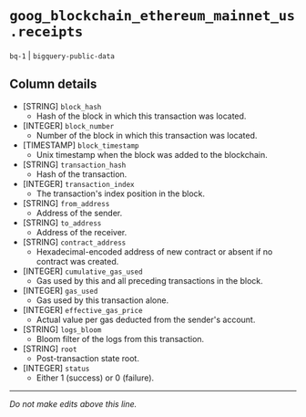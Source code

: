 # `goog_blockchain_ethereum_mainnet_us.receipts`
`bq-1` | `bigquery-public-data`

## Column details
* [STRING]    `block_hash`
  - Hash of the block in which this transaction was located.
* [INTEGER]   `block_number`
  - Number of the block in which this transaction was located.
* [TIMESTAMP] `block_timestamp`
  - Unix timestamp when the block was added to the blockchain.
* [STRING]    `transaction_hash`
  - Hash of the transaction.
* [INTEGER]   `transaction_index`
  - The transaction's index position in the block.
* [STRING]    `from_address`
  - Address of the sender.
* [STRING]    `to_address`
  - Address of the receiver.
* [STRING]    `contract_address`
  - Hexadecimal-encoded address of new contract or absent if no contract was created.
* [INTEGER]   `cumulative_gas_used`
  - Gas used by this and all preceding transactions in the block.
* [INTEGER]   `gas_used`
  - Gas used by this transaction alone.
* [INTEGER]   `effective_gas_price`
  - Actual value per gas deducted from the sender's account.
* [STRING]    `logs_bloom`
  - Bloom filter of the logs from this transaction.
* [STRING]    `root`
  - Post-transaction state root.
* [INTEGER]   `status`
  - Either 1 (success) or 0 (failure).

-------------------------------------------------------------------------------
*Do not make edits above this line.*
